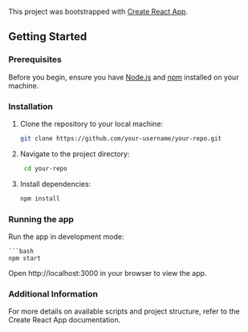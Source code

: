 This project was bootstrapped with [Create React App](https://create-react-app.dev/).

## Getting Started

### Prerequisites

Before you begin, ensure you have [Node.js](https://nodejs.org/) and [npm](https://www.npmjs.com/) installed on your machine.

### Installation

1. Clone the repository to your local machine:

   ```bash
   git clone https://github.com/your-username/your-repo.git

2. Navigate to the project directory:
  
   ```bash
    cd your-repo

3. Install dependencies:

    ```bash
    npm install

### Running the app
Run the app in development mode:

    ```bash
    npm start
    

Open http://localhost:3000 in your browser to view the app.

### Additional Information
For more details on available scripts and project structure, refer to the Create React App documentation.
